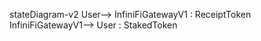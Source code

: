 stateDiagram-v2
     User--> InfiniFiGatewayV1 : ReceiptToken
	 InfiniFiGatewayV1--> User : StakedToken